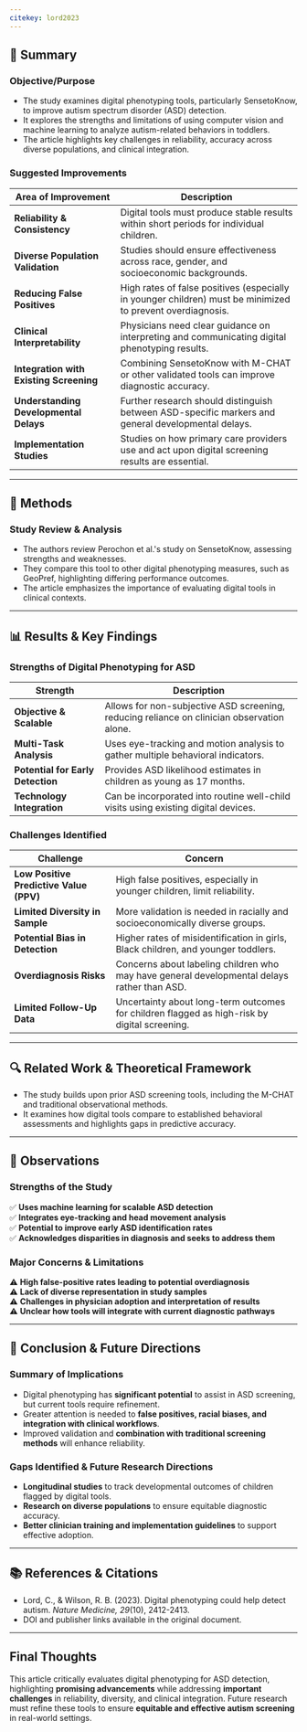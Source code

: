 ```yaml
---
citekey: lord2023
---
```

## 📖 Summary

### **Objective/Purpose**

- The study examines digital phenotyping tools, particularly SensetoKnow, to improve autism spectrum disorder (ASD) detection.
- It explores the strengths and limitations of using computer vision and machine learning to analyze autism-related behaviors in toddlers.
- The article highlights key challenges in reliability, accuracy across diverse populations, and clinical integration.

### **Suggested Improvements**

|Area of Improvement|Description|
|---|---|
|**Reliability & Consistency**|Digital tools must produce stable results within short periods for individual children.|
|**Diverse Population Validation**|Studies should ensure effectiveness across race, gender, and socioeconomic backgrounds.|
|**Reducing False Positives**|High rates of false positives (especially in younger children) must be minimized to prevent overdiagnosis.|
|**Clinical Interpretability**|Physicians need clear guidance on interpreting and communicating digital phenotyping results.|
|**Integration with Existing Screening**|Combining SensetoKnow with M-CHAT or other validated tools can improve diagnostic accuracy.|
|**Understanding Developmental Delays**|Further research should distinguish between ASD-specific markers and general developmental delays.|
|**Implementation Studies**|Studies on how primary care providers use and act upon digital screening results are essential.|

---

## 🔬 Methods

### **Study Review & Analysis**

- The authors review Perochon et al.'s study on SensetoKnow, assessing strengths and weaknesses.
- They compare this tool to other digital phenotyping measures, such as GeoPref, highlighting differing performance outcomes.
- The article emphasizes the importance of evaluating digital tools in clinical contexts.

---

## 📊 Results & Key Findings

### **Strengths of Digital Phenotyping for ASD**

|Strength|Description|
|---|---|
|**Objective & Scalable**|Allows for non-subjective ASD screening, reducing reliance on clinician observation alone.|
|**Multi-Task Analysis**|Uses eye-tracking and motion analysis to gather multiple behavioral indicators.|
|**Potential for Early Detection**|Provides ASD likelihood estimates in children as young as 17 months.|
|**Technology Integration**|Can be incorporated into routine well-child visits using existing digital devices.|

### **Challenges Identified**

|Challenge|Concern|
|---|---|
|**Low Positive Predictive Value (PPV)**|High false positives, especially in younger children, limit reliability.|
|**Limited Diversity in Sample**|More validation is needed in racially and socioeconomically diverse groups.|
|**Potential Bias in Detection**|Higher rates of misidentification in girls, Black children, and younger toddlers.|
|**Overdiagnosis Risks**|Concerns about labeling children who may have general developmental delays rather than ASD.|
|**Limited Follow-Up Data**|Uncertainty about long-term outcomes for children flagged as high-risk by digital screening.|

---

## 🔍 Related Work & Theoretical Framework

- The study builds upon prior ASD screening tools, including the M-CHAT and traditional observational methods.
- It examines how digital tools compare to established behavioral assessments and highlights gaps in predictive accuracy.

---

## 📝 Observations

### **Strengths of the Study**

✅ **Uses machine learning for scalable ASD detection**  
✅ **Integrates eye-tracking and head movement analysis**  
✅ **Potential to improve early ASD identification rates**  
✅ **Acknowledges disparities in diagnosis and seeks to address them**

### **Major Concerns & Limitations**

⚠️ **High false-positive rates leading to potential overdiagnosis**  
⚠️ **Lack of diverse representation in study samples**  
⚠️ **Challenges in physician adoption and interpretation of results**  
⚠️ **Unclear how tools will integrate with current diagnostic pathways**

---

## 🚀 Conclusion & Future Directions

### **Summary of Implications**

- Digital phenotyping has **significant potential** to assist in ASD screening, but current tools require refinement.
- Greater attention is needed to **false positives, racial biases, and integration with clinical workflows**.
- Improved validation and **combination with traditional screening methods** will enhance reliability.

### **Gaps Identified & Future Research Directions**

- **Longitudinal studies** to track developmental outcomes of children flagged by digital tools.
- **Research on diverse populations** to ensure equitable diagnostic accuracy.
- **Better clinician training and implementation guidelines** to support effective adoption.

---

## 📚 References & Citations

- Lord, C., & Wilson, R. B. (2023). Digital phenotyping could help detect autism. _Nature Medicine, 29_(10), 2412-2413.
- DOI and publisher links available in the original document.

---

## **Final Thoughts**

This article critically evaluates digital phenotyping for ASD detection, highlighting **promising advancements** while addressing **important challenges** in reliability, diversity, and clinical integration. Future research must refine these tools to ensure **equitable and effective autism screening** in real-world settings.